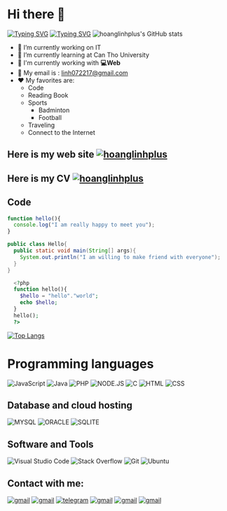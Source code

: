 # **Hi there 👋**
[![Typing SVG](https://readme-typing-svg.herokuapp.com?lines=My+name+is+Nguyen+Hoang+Linh;My+nickname+is+hoanglinhplus)][hlp]
[![Typing SVG](https://readme-typing-svg.herokuapp.com?color=FF0000&width=500&lines=My+Major+is+Information+Technology)][hlp]
![hoanglinhplus's GitHub stats](https://github-readme-stats.vercel.app/api?username=secretdeveloperisme&show_icons=true&theme=radical)
- 🔭 I’m currently working on IT
- 🌱 I’m currently learning  at Can Tho University
-  🔑 I'm currently working with **💻Web**
- 💬 My email is : linh072217@gmail.com
- ❤️ My favorites are:
  - Code
  - Reading Book
  - Sports
    - Badminton
    - Football
  - Traveling
  - Connect to the Internet
## Here is my web site [![hoanglinhplus](https://img.shields.io/badge/HLP-www.hoanglinhplus.cf-brightgreen)][hlp]
## Here is my CV [![hoanglinhplus](https://img.shields.io/badge/CV-Curriculum%20Vitae-blue)][cv]
## Code 
```javascript
function hello(){
  console.log("I am really happy to meet you");
}
```
```java
public class Hello{
  public static void main(String[] args){
    System.out.println("I am willing to make friend with everyone");
  }
}
```
```php
  <?php
  function hello(){
    $hello = "hello"."world";
    echo $hello;
  }
  hello();
  ?>
```

[![Top Langs](https://github-readme-stats.vercel.app/api/top-langs/?username=secretdeveloperisme)](https://github.com/anuraghazra/github-readme-stats)
# Programming languages
![JavaScript](https://camo.githubusercontent.com/7a48ad3028bc23b33e755e555609a4ccdd3ba1ef6fb92aa2214eea10e3b7e184/68747470733a2f2f696d672e736869656c64732e696f2f62616467652f4a6176615363726970742532302d2532334637444631452e7376673f6c6f676f3d6a617661736372697074266c6f676f436f6c6f723d626c61636b)
![Java](https://camo.githubusercontent.com/9bc266c7872ad44bd417c64c9c6cbc02ef178711c0280196e593657c53c762f6/68747470733a2f2f696d672e736869656c64732e696f2f62616467652f4a6176612d2532333030373339362e7376673f6c6f676f3d6a617661266c6f676f436f6c6f723d7768697465)
![PHP](https://camo.githubusercontent.com/7a1987d62d737e2636498d618d2c32c07896f8a9ec6c9a6aebf7fe9cd3ac054d/68747470733a2f2f696d672e736869656c64732e696f2f62616467652f5048502d2532333737374242342e7376673f6c6f676f3d706870266c6f676f436f6c6f723d7768697465)
![NODE.JS](https://camo.githubusercontent.com/36097c79200c1fd6e12ab1f395d919629a1f972b17850aea14dec08d5c0de9d0/68747470733a2f2f696d672e736869656c64732e696f2f62616467652f4e6f64652e6a732532302d2532333433383533442e7376673f6c6f676f3d6e6f64652e6a73266c6f676f436f6c6f723d7768697465)
![C](https://camo.githubusercontent.com/b8e75db4ca1e09333bdc1c24f742ec392314fb52ec73c033448c6a00e7c66c1e/68747470733a2f2f696d672e736869656c64732e696f2f62616467652f432532302d2532333233373045442e7376673f6c6f676f3d63266c6f676f436f6c6f723d7768697465)
![HTML](https://camo.githubusercontent.com/7cddeb568312f0ebc19929baf072724a8537f28da2dd29278c8bfa6867ab3e3f/68747470733a2f2f696d672e736869656c64732e696f2f62616467652f48544d4c2532302d2532334533344632362e7376673f6c6f676f3d68746d6c35266c6f676f436f6c6f723d7768697465)
![CSS](https://camo.githubusercontent.com/c8733604360c25e4cf34c8415bf9093104206dccd164b2a1cd7d1e2711d4d4f8/68747470733a2f2f696d672e736869656c64732e696f2f62616467652f4353532532302d2532333135373242362e7376673f6c6f676f3d63737333266c6f676f436f6c6f723d7768697465)
## Database and cloud hosting
![MYSQL](https://camo.githubusercontent.com/e863bc79abf7a53150665ce9eb1a93f4fb6183af46bc3fb345ee5562736eb23c/68747470733a2f2f696d672e736869656c64732e696f2f62616467652f4d7953514c2d2532333030662e7376673f6c6f676f3d6d7973716c266c6f676f436f6c6f723d7768697465)
![ORACLE](https://camo.githubusercontent.com/012aeb635c39a31e211f174d9bed64146c556464c6f8b6867938d7778fe51d95/68747470733a2f2f696d672e736869656c64732e696f2f62616467652f4f7261636c652532302d2532334630303030302e7376673f6c6f676f3d6f7261636c65266c6f676f436f6c6f723d7768697465)
![SQLITE](https://camo.githubusercontent.com/602062954343bfa9d573f9cbf1ecfc68a42ace8379e97ffb791c782e10d82710/68747470733a2f2f696d672e736869656c64732e696f2f62616467652f53514c6974652d2532333037343035652e7376673f6c6f676f3d73716c697465266c6f676f436f6c6f723d7768697465)
## Software and Tools
![Visual Studio Code](https://camo.githubusercontent.com/f53628686f10ddabc221f47e91499adfaaed5663511900009deb71bd3c873236/68747470733a2f2f696d672e736869656c64732e696f2f62616467652f56697375616c25323053747564696f253230436f64652d3030373864372e7376673f6c6f676f3d76697375616c2d73747564696f2d636f6465266c6f676f436f6c6f723d7768697465)
![Stack Overflow](https://camo.githubusercontent.com/26e24924e6b305b420fe35cac175ab285d3d9faa7facd26e8a98c1f4256f768d/68747470733a2f2f696d672e736869656c64732e696f2f62616467652f2d537461636b2532304f766572666c6f772d4645374131363f6c6f676f3d737461636b2d6f766572666c6f77266c6f676f436f6c6f723d7768697465)
![Git](https://camo.githubusercontent.com/8e7b90f62961f6df73ab269e33ed19fdb931af5a67088a66419d0778cd39c82d/68747470733a2f2f696d672e736869656c64732e696f2f62616467652f4769742532302d2532334630353033332e7376673f6c6f676f3d676974266c6f676f436f6c6f723d7768697465)
![Ubuntu](https://img.shields.io/badge/Ubuntu-E95420?style=for-the-badge&logo=ubuntu&logoColor=white)
## Contact with me:
[![gmail](https://img.shields.io/badge/GitHub-100000?style=for-the-badge&logo=github&logoColor=white)](https://github.com/secretdeveloperisme)
[![gmail](https://img.shields.io/badge/LinkedIn-0077B5?style=for-the-badge&logo=linkedin&logoColor=white)](https://linkedin.com/in/hoanglinhplus/)
[![telegram](https://img.shields.io/badge/Telegram-2CA5E0?style=for-the-badge&logo=telegram&logoColor=white)](https://t.me/hoanglinhplus)
[![gmail](https://img.shields.io/badge/Gmail-D14836?style=for-the-badge&logo=gmail&logoColor=white)](mailto:linh072217@gmail.com)
[![gmail](https://img.shields.io/badge/Facebook-1877F2?style=for-the-badge&logo=facebook&logoColor=white)](https://www.facebook.com/hoanglinhplus)
[![gmail](https://img.shields.io/badge/Messenger-00B2FF?style=for-the-badge&logo=messenger&logoColor=white)](https://m.me/hoanglinhpluspage)

[hlp]: https://hoanglinhplus.orgfree.com
[cv]: https://secretdeveloperisme.github.io/Curriculum_Vitae/HoangLinhPlusCV.html
